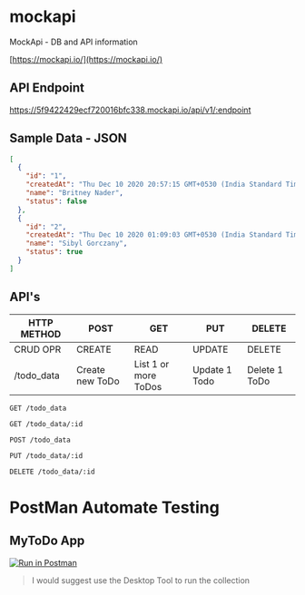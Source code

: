 # mockapi
MockApi - DB and API information

[https://mockapi.io/](https://mockapi.io/)

## API Endpoint

https://5f9422429ecf720016bfc338.mockapi.io/api/v1/:endpoint

## Sample Data - JSON

```json
[
  {
    "id": "1",
    "createdAt": "Thu Dec 10 2020 20:57:15 GMT+0530 (India Standard Time)",
    "name": "Britney Nader",
    "status": false
  },
  {
    "id": "2",
    "createdAt": "Thu Dec 10 2020 01:09:03 GMT+0530 (India Standard Time)",
    "name": "Sibyl Gorczany",
    "status": true
  }
]  

```

## API's 

| HTTP METHOD | POST            | GET       | PUT         | DELETE |
| ----------- | --------------- | --------- | ----------- | ------ |
| CRUD OPR    | CREATE          | READ      | UPDATE      | DELETE |
| /todo_data       | Create new ToDo | List 1 or more ToDos | Update 1 Todo | Delete 1 ToDo |

```
GET /todo_data

GET /todo_data/:id

POST /todo_data

PUT /todo_data/:id

DELETE /todo_data/:id
```


# PostMan Automate Testing

## MyToDo App

[![Run in Postman](https://run.pstmn.io/button.svg)](https://app.getpostman.com/run-collection/75acbec7d75cdf59bf04)

> I would suggest use the Desktop Tool to run the collection
